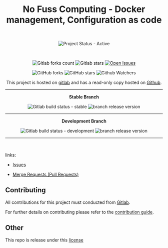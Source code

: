 <div align="center" width="100%">


# No Fuss Computing - Docker management, Configuration as code

<br>

![Project Status - Active](https://img.shields.io/badge/Project%20Status-Active-green?logo=gitlab&style=plastic) 

<br>

![Gitlab forks count](https://img.shields.io/badge/dynamic/json?label=Forks&query=%24.forks_count&url=https%3A%2F%2Fgitlab.com%2Fapi%2Fv4%2Fprojects%2F46743174%2F&color=ff782e&logo=gitlab&style=plastic) ![Gitlab stars](https://img.shields.io/badge/dynamic/json?label=Stars&query=%24.star_count&url=https%3A%2F%2Fgitlab.com%2Fapi%2Fv4%2Fprojects%2F46743174%2F&color=ff782e&logo=gitlab&style=plastic) [![Open Issues](https://img.shields.io/badge/dynamic/json?color=ff782e&logo=gitlab&style=plastic&label=Open%20Issues&query=%24.statistics.counts.opened&url=https%3A%2F%2Fgitlab.com%2Fapi%2Fv4%2Fprojects%2F46743174%2Fissues_statistics)](https://gitlab.com/nofusscomputing/projects/ansible/docker_management/-/issues)



![GitHub forks](https://img.shields.io/github/forks/NofussComputing/ansible_role_docker_management?logo=github&style=plastic&color=000000&labell=Forks) ![GitHub stars](https://img.shields.io/github/stars/NofussComputing/ansible_role_docker_management?color=000000&logo=github&style=plastic) ![Github Watchers](https://img.shields.io/github/watchers/NofussComputing/ansible_role_docker_management?color=000000&label=Watchers&logo=github&style=plastic)
<br>

This project is hosted on [gitlab](https://gitlab.com/nofusscomputing/projects/ansible/docker_management) and has a read-only copy hosted on [Github](https://github.com/NofussComputing/ansible_role_docker_management).

----

**Stable Branch**

![Gitlab build status - stable](https://img.shields.io/badge/dynamic/json?color=ff782e&label=Build&query=0.status&url=https%3A%2F%2Fgitlab.com%2Fapi%2Fv4%2Fprojects%2F46743174%2Fpipelines%3Fref%3Dmaster&logo=gitlab&style=plastic) ![branch release version](https://img.shields.io/badge/dynamic/yaml?color=ff782e&logo=gitlab&style=plastic&label=Release&query=%24.commitizen.version&url=https%3A//gitlab.com/nofusscomputing/projects/ansible/docker_management%2F-%2Fraw%2Fmaster%2F.cz.yaml) 

----

**Development Branch** 

![Gitlab build status - development](https://img.shields.io/badge/dynamic/json?color=ff782e&label=Build&query=0.status&url=https%3A%2F%2Fgitlab.com%2Fapi%2Fv4%2Fprojects%2F46743174%2Fpipelines%3Fref%3Ddevelopment&logo=gitlab&style=plastic) ![branch release version](https://img.shields.io/badge/dynamic/yaml?color=ff782e&logo=gitlab&style=plastic&label=Release&query=%24.commitizen.version&url=https%3A//gitlab.com/nofusscomputing/projects/ansible/docker_management%2F-%2Fraw%2Fdevelopment%2F.cz.yaml)

----
<br>

</div>

links:

- [Issues](https://gitlab.com/nofusscomputing/projects/ansible/docker_management/-/issues)

- [Merge Requests (Pull Requests)](https://gitlab.com/nofusscomputing/projects/ansible/docker_management/-/merge_requests)



## Contributing
All contributions for this project must conducted from [Gitlab](https://gitlab.com/nofusscomputing/projects/ansible/docker_management).

For further details on contributing please refer to the [contribution guide](CONTRIBUTING.md).


## Other

This repo is release under this [license](LICENSE)

